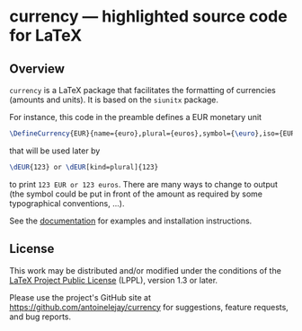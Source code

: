 # currency — highlighted source code for LaTeX


## Overview

`currency` is a LaTeX package that facilitates the formatting
of currencies (amounts and units). It is based on the `siunitx` package.

For instance, this code in the preamble defines a EUR monetary unit 

``` latex
\DefineCurrency{EUR}{name={euro},plural={euros},symbol={\euro},iso={EUR},kind=iso,base=2}
```

that will be used later by 

``` latex
\dEUR{123} or \dEUR[kind=plural]{123}
```
to print `123 EUR or 123 euros`. There are many ways to change to output 
(the symbol could be put in front of the amount as required by some 
typographical conventions, ...).


See the [documentation](https://github.com/antoinelejay/currency/blob/master/source/currency_doc.pdf)
for examples and installation instructions.

## License

This work may be distributed and/or modified under the conditions of the
[LaTeX Project Public License](http://www.latex-project.org/lppl.txt) (LPPL),
version 1.3 or later.

Please use the project's GitHub site at <https://github.com/antoinelejay/currency>
for suggestions, feature requests, and bug reports.

